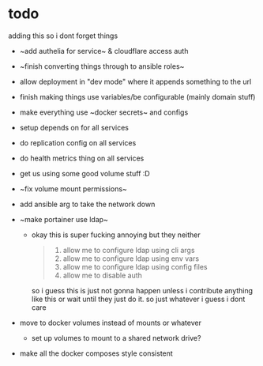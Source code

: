 # todo

adding this so i dont forget things

- ~add authelia for service~ & cloudflare access auth
- ~finish converting things through to ansible roles~
- allow deployment in "dev mode" where it appends something to the url
- finish making things use variables/be configurable (mainly domain stuff)
- make everything use ~docker secrets~ and configs
- setup depends on for all services
- do replication config on all services
- do health metrics thing on all services
- get us using some good volume stuff :D
- ~fix volume mount permissions~
- add ansible arg to take the network down
- ~make portainer use ldap~

  - okay this is super fucking annoying but they neither

    > 1. allow me to configure ldap using cli args
    > 2. allow me to configure ldap using env vars
    > 3. allow me to configure ldap using config files
    > 4. allow me to disable auth

    so i guess this is just not gonna happen unless i contribute anything like
    this or wait until they just do it. so just whatever i guess i dont care

- move to docker volumes instead of mounts or whatever
  - set up volumes to mount to a shared network drive?
- make all the docker composes style consistent
